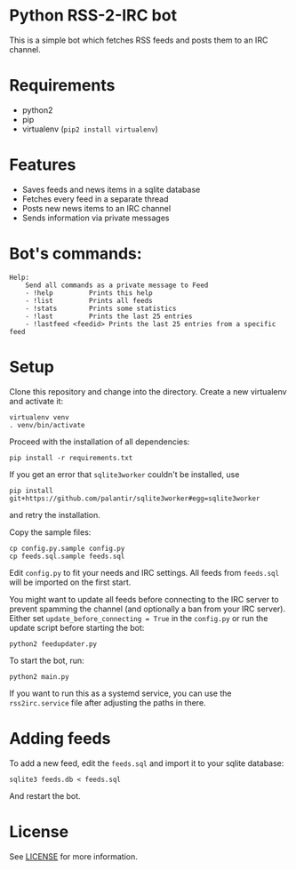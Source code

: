 Python RSS-2-IRC bot
====

This is a simple bot which fetches RSS feeds and posts them to an IRC channel.

# Requirements

- python2
- pip
- virtualenv (`pip2 install virtualenv`)

# Features

- Saves feeds and news items in a sqlite database
- Fetches every feed in a separate thread
- Posts new news items to an IRC channel
- Sends information via private messages

# Bot's commands:

```
Help:
    Send all commands as a private message to Feed
    - !help         Prints this help
    - !list         Prints all feeds
    - !stats        Prints some statistics
    - !last         Prints the last 25 entries
    - !lastfeed <feedid> Prints the last 25 entries from a specific feed
```

# Setup 

Clone this repository and change into the directory. Create a new virtualenv and activate it:

```
virtualenv venv
. venv/bin/activate
```

Proceed with the installation of all dependencies:

```
pip install -r requirements.txt
```

If you get an error that `sqlite3worker` couldn't be installed, use 

```
pip install git+https://github.com/palantir/sqlite3worker#egg=sqlite3worker
```

and retry the installation.

Copy the sample files:

```
cp config.py.sample config.py
cp feeds.sql.sample feeds.sql
```

Edit `config.py` to fit your needs and IRC settings. All feeds from `feeds.sql` will be imported on the first start.

You might want to update all feeds before connecting to the IRC server to prevent spamming the channel (and optionally a ban from your IRC server). Either set `update_before_connecting = True` in the `config.py` or run the update script before starting the bot:

```
python2 feedupdater.py
```

To start the bot, run:

```
python2 main.py
```

If you want to run this as a systemd service, you can use the `rss2irc.service` file after adjusting the paths in there.

# Adding feeds
To add a new feed, edit the `feeds.sql` and import it to your sqlite database:

```
sqlite3 feeds.db < feeds.sql
```

And restart the bot.

# License

See [LICENSE](./LICENSE.md) for more information.
